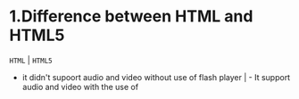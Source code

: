 # 1.Difference between HTML and HTML5

`HTML`                                                           |     `HTML5`
- it didn't supoort audio and video without use of flash player  |   - It support audio and video with the use of <audio> and <video> tag                  
                                                                 |  
